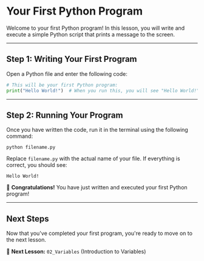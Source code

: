 # **Your First Python Program**

Welcome to your first Python program! In this lesson, you will write and execute a simple Python script that prints a message to the screen.

---

## **Step 1: Writing Your First Program**

Open a Python file and enter the following code:

```python
# This will be your first Python program:
print("Hello World!")  # When you run this, you will see "Hello World!" in the terminal.
```

---

## **Step 2: Running Your Program**

Once you have written the code, run it in the terminal using the following command:

```
python filename.py
```

Replace `filename.py` with the actual name of your file. If everything is correct, you should see:

```
Hello World!
```

🎉 **Congratulations!** You have just written and executed your first Python program!

---

## **Next Steps**

Now that you've completed your first program, you're ready to move on to the next lesson.

📌 **Next Lesson:** `02_Variables` (Introduction to Variables)

